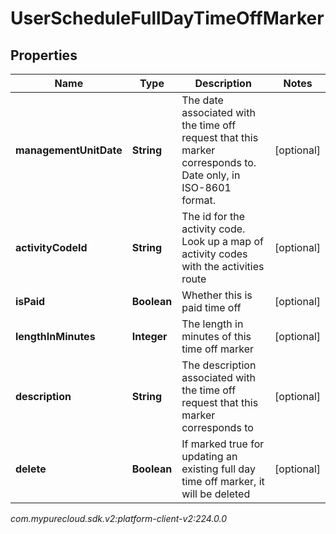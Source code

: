 # UserScheduleFullDayTimeOffMarker


## Properties

| Name | Type | Description | Notes |
| ------------ | ------------- | ------------- | ------------- |
| **managementUnitDate** | **String** | The date associated with the time off request that this marker corresponds to.  Date only, in ISO-8601 format. |  [optional] |
| **activityCodeId** | **String** | The id for the activity code.  Look up a map of activity codes with the activities route |  [optional] |
| **isPaid** | **Boolean** | Whether this is paid time off |  [optional] |
| **lengthInMinutes** | **Integer** | The length in minutes of this time off marker |  [optional] |
| **description** | **String** | The description associated with the time off request that this marker corresponds to |  [optional] |
| **delete** | **Boolean** | If marked true for updating an existing full day time off marker, it will be deleted |  [optional] |




_com.mypurecloud.sdk.v2:platform-client-v2:224.0.0_
